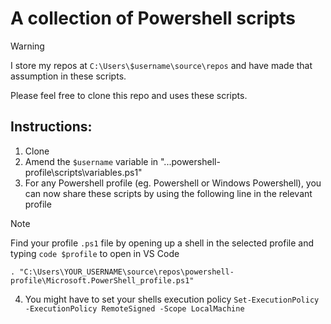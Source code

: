 # A collection of Powershell scripts

> [!WARNING]
> I store my repos at `C:\Users\$username\source\repos` and have made that assumption in these scripts.

Please feel free to clone this repo and uses these scripts.

## Instructions:
1. Clone
2. Amend the `$username` variable in "...powershell-profile\scripts\variables.ps1"
3. For any Powershell profile (eg. Powershell or Windows Powershell), you can now share these scripts by using the following line in the relevant profile

> [!NOTE]
> Find your profile `.ps1` file by opening up a shell in the selected profile and typing `code $profile` to open in VS Code
```
. "C:\Users\YOUR_USERNAME\source\repos\powershell-profile\Microsoft.PowerShell_profile.ps1"
```

4. You might have to set your shells execution policy `Set-ExecutionPolicy -ExecutionPolicy RemoteSigned -Scope LocalMachine`
